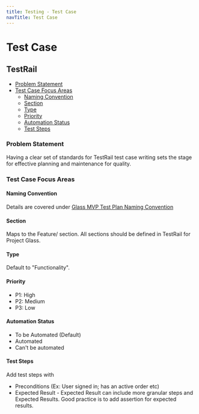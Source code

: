 ```yaml
---
title: Testing - Test Case
navTitle: Test Case
---
```


# Test Case

## TestRail

- [Problem Statement](#problem-statement)
- [Test Case Focus Areas](#test-case-focus-area)
	- [Naming Convention](#naming-convention)
	- [Section](#section)
	- [Type](#type)
	- [Priority](#priority)
	- [Automation Status](#automation-status)
	- [Test Steps](#test-steps)

	
### Problem Statement

Having a clear set of standards for TestRail test case writing sets the stage for effective planning and maintenance for quality.

### Test Case Focus Areas

#### Naming Convention

Details are covered under [Glass MVP Test Plan Naming Convention](https://confluence.walmart.com/display/PG/Glass+MVP+Test+Plan#GlassMVPTestPlan-FunctionalTestCaseNamingConvention)

#### Section

Maps to the Feature/ section. All sections should be defined in TestRail for Project Glass.

#### Type

Default to "Functionality".

#### Priority

* P1: High
* P2: Medium
* P3: Low

#### Automation Status

* To be Automated (Default)
* Automated
* Can't be automated

#### Test Steps

Add test steps with

* Preconditions (Ex: User signed in; has an active order etc)
* Expected Result - Expected Result can include more granular steps and Expected Results. Good practice is to add assertion for expected results.
